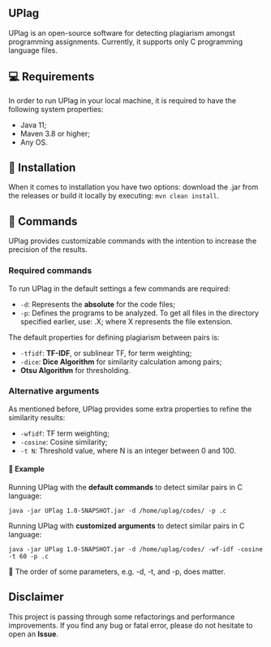## UPlag

UPlag is an open-source software for detecting plagiarism amongst programming assignments. Currently, it supports only C programming language files. 

## :computer: Requirements

In order to run UPlag in your local machine, it is required to have the following system properties:
- Java 11;
- Maven 3.8 or higher;
- Any OS.

## :floppy_disk: Installation

When it comes to installation you have two options: download the .jar from the releases or build it locally by executing: `mvn clean install`.

## :page_with_curl:	Commands

UPlag provides customizable commands with the intention to increase the precision of the results. 

### Required commands

To run UPlag in the default settings a few commands are required:
- `-d`: Represents the **absolute** for the code files;
- `-p`: Defines the programs to be analyzed. To get all files in the directory specified earlier, use: .X; where X represents the file extension.

The default properties for defining plagiarism between pairs is:
- `-tfidf`: **TF-IDF**, or sublinear TF, for term weighting;
- `-dice`: **Dice Algorithm** for similarity calculation among pairs;
-  **Otsu Algorithm** for thresholding.

### Alternative arguments

As mentioned before, UPlag provides some extra properties to refine the similarity results:
- `-wfidf`: TF term weighting;
- `-cosine`: Cosine similarity;
- `-t N`: Threshold value, where N is an integer between 0 and 100.


#### :vertical_traffic_light: Example

Running UPlag with the **default commands** to detect similar pairs in C language:

`java -jar UPlag 1.0-SNAPSHOT.jar -d /home/uplag/codes/ -p .c`

Running UPlag with **customized arguments** to detect similar pairs in C language:

`java -jar UPlag 1.0-SNAPSHOT.jar -d /home/uplag/codes/ -wf-idf -cosine -t 60 -p .c`

:rotating_light: The order of some parameters, e.g. -d, -t, and -p, does matter.


## Disclaimer

This project is passing through some refactorings and performance improvements. If you find any bug or fatal error, please do not hesitate to open an **Issue**.
